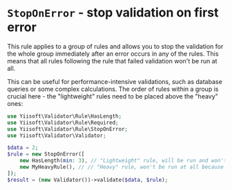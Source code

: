 # `StopOnError` - stop validation on first error

This rule applies to a group of rules and allows you to stop the validation for the whole group immediately after
an error occurs in any of the rules. This means that all rules following the rule that failed validation won't be
run at all. 

This can be useful for performance-intensive validations, such as database queries or some complex calculations. 
The order of rules within a group is crucial here - the "lightweight" rules need to be placed above the "heavy" ones:

```php
use Yiisoft\Validator\Rule\HasLength;
use Yiisoft\Validator\Rule\Required;
use Yiisoft\Validator\Rule\StopOnError;
use Yiisoft\Validator\Validator;

$data = 2;
$rule = new StopOnError([
    new HasLength(min: 3), // "Lightweight" rule, will be run and won't pass the validation.
    new MyHeavyRule(), // // "Heavy" rule, won't be run at all because of the existing error.
]);
$result = (new Validator())->validate($data, $rule);
```

